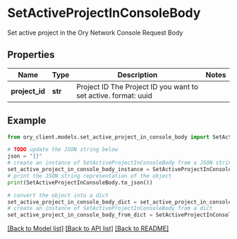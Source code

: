 # SetActiveProjectInConsoleBody

Set active project in the Ory Network Console Request Body

## Properties

Name | Type | Description | Notes
------------ | ------------- | ------------- | -------------
**project_id** | **str** | Project ID  The Project ID you want to set active.  format: uuid | 

## Example

```python
from ory_client.models.set_active_project_in_console_body import SetActiveProjectInConsoleBody

# TODO update the JSON string below
json = "{}"
# create an instance of SetActiveProjectInConsoleBody from a JSON string
set_active_project_in_console_body_instance = SetActiveProjectInConsoleBody.from_json(json)
# print the JSON string representation of the object
print(SetActiveProjectInConsoleBody.to_json())

# convert the object into a dict
set_active_project_in_console_body_dict = set_active_project_in_console_body_instance.to_dict()
# create an instance of SetActiveProjectInConsoleBody from a dict
set_active_project_in_console_body_from_dict = SetActiveProjectInConsoleBody.from_dict(set_active_project_in_console_body_dict)
```
[[Back to Model list]](../README.md#documentation-for-models) [[Back to API list]](../README.md#documentation-for-api-endpoints) [[Back to README]](../README.md)



